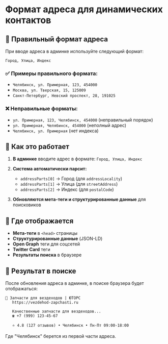 # Формат адреса для динамических контактов

## 📍 Правильный формат адреса

При вводе адреса в админке используйте следующий формат:

```
Город, Улица, Индекс
```

### ✅ Примеры правильного формата:

- `Челябинск, ул. Примерная, 123, 454000`
- `Москва, ул. Тверская, 15, 125009`
- `Санкт-Петербург, Невский проспект, 28, 191025`

### ❌ Неправильные форматы:

- `ул. Примерная, 123, Челябинск, 454000` (неправильный порядок)
- `ул. Примерная, Челябинск, 454000` (неполный адрес)
- `Челябинск, ул. Примерная` (нет индекса)

## 🔧 Как это работает

1. **В админке** вводите адрес в формате: `Город, Улица, Индекс`
2. **Система автоматически парсит:**
   - `addressParts[0]` → Город (для `addressLocality`)
   - `addressParts[1]` → Улица (для `streetAddress`)
   - `addressParts[2]` → Индекс (для `postalCode`)

3. **Обновляются мета-теги и структурированные данные** для поисковиков

## 📱 Где отображается

- **Мета-теги** в `<head>` страницы
- **Структурированные данные** (JSON-LD)
- **Open Graph** теги для соцсетей
- **Twitter Card** теги
- **Результаты поиска** в браузере

## 🎯 Результат в поиске

После обновления адреса в админке, в поиске браузера будет отображаться:

```
🔗 Запчасти для вездеходов | ЮТОРС
   https://vezdehod-zapchasti.ru
   
   Качественные запчасти для вездеходов...
   ☎ +7 (999) 123-45-67
   
   ⭐ 4.8 (127 отзывов) • Челябинск • Пн-Пт 09:00-18:00
```

Где "Челябинск" берется из первой части адреса.
